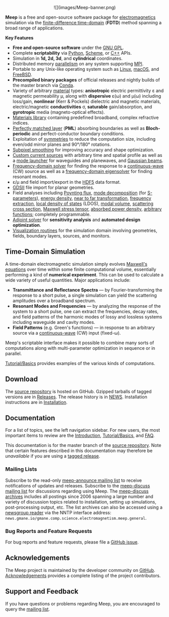 <center>
![](images/Meep-banner.png)
</center>

 **Meep** is a free and open-source software package for [electromagnetics](https://en.wikipedia.org/wiki/Electromagnetism) simulation via the [finite-difference time-domain](https://en.wikipedia.org/wiki/Finite-difference_time-domain_method) (**FDTD**) method spanning a broad range of applications.

**Key Features**

-   **Free and open-source software** under the [GNU GPL](https://en.wikipedia.org/wiki/GNU_General_Public_License).
-   Complete **scriptability** via [Python](Python_Tutorials/Basics), [Scheme](Scheme_Tutorials/Basics), or [C++](C++_Tutorial) APIs.
-   Simulation in **1d, 2d, 3d**, and **cylindrical** coordinates.
-   Distributed memory [parallelism](Parallel_Meep) on any system supporting [MPI](https://en.wikipedia.org/wiki/MPI).
-   Portable to any Unix-like operating system such as [Linux](https://en.wikipedia.org/wiki/Linux), [macOS](https://en.wikipedia.org/wiki/macOS), and [FreeBSD](https://en.wikipedia.org/wiki/FreeBSD).
-   **Precompiled binary packages** of official releases and nightly builds of the master branch via [Conda](Installation.md#conda-packages).
-   Variety of arbitrary [material](Materials) types: **anisotropic** electric permittivity ε and magnetic permeability μ, along with **dispersive** ε(ω) and μ(ω) including loss/gain, **nonlinear** (Kerr & Pockels) dielectric and magnetic materials, electric/magnetic **conductivities** σ, **saturable** gain/absorption, and **gyrotropic** media (magneto-optical effects).
-   [Materials library](Materials#materials-library) containing predefined broadband, complex refractive indices.
-   [Perfectly matched layer](Perfectly_Matched_Layer/) (**PML**) absorbing boundaries as well as **Bloch-periodic** and perfect-conductor boundary conditions.
-   Exploitation of [symmetries](Exploiting_Symmetry) to reduce the computation size, including even/odd mirror planes and 90°/180° rotations.
-   [Subpixel smoothing](Subpixel_Smoothing.md) for improving accuracy and shape optimization.
-   [Custom current sources](Python_Tutorials/Custom_Source.md) with arbitrary time and spatial profile as well as a [mode launcher](Python_Tutorials/Eigenmode_Source.md) for waveguides and planewaves, and [Gaussian beams](Python_User_Interface.md#gaussianbeamsource).
-   [Frequency-domain solver](Python_User_Interface.md#frequency-domain-solver) for finding the response to a [continuous-wave](https://en.wikipedia.org/wiki/Continuous_wave) (CW) source as well as a [frequency-domain eigensolver](Python_User_Interface.md#frequency-domain-eigensolver) for finding resonant modes.
-   ε/μ and field import/export in the [HDF5](https://en.wikipedia.org/wiki/HDF5) data format.
-   [GDSII](Python_User_Interface.md#gdsii-support) file import for planar geometries.
-   Field analyses including [Poynting flux](Python_Tutorials/Basics.md#transmittance-spectrum-of-a-waveguide-bend), [mode decomposition](Python_Tutorials/Mode_Decomposition.md) (for [S-parameters](Python_Tutorials/GDSII_Import.md)), [energy density](Python_User_Interface.md#energy-density-spectra), [near to far transformation](Python_Tutorials/Near_to_Far_Field_Spectra.md), [frequency extraction](Python_Tutorials/Basics.md#modes-of-a-ring-resonator), [local density of states](Python_Tutorials/Local_Density_of_States.md) (LDOS), [modal volume](Python_User_Interface.md#field-computations), [scattering cross section](Python_Tutorials/Basics.md#mie-scattering-of-a-lossless-dielectric-sphere), [Maxwell stress tensor](Python_Tutorials/Optical_Forces.md), [absorbed power density](Python_Tutorials/Basics.md#absorbed-power-density-map-of-a-lossy-cylinder), [arbitrary functions](Field_Functions.md); completely programmable.
-   [Adjoint solver](Python_Tutorials/Adjoint_Solver.md) for **sensitivity analysis** and **automated design optimization**.
-   [Visualization routines](Python_User_Interface.md#data-visualization) for the simulation domain involving geometries, fields, boundary layers, sources, and monitors.

Time-Domain Simulation
----------------------

A time-domain electromagnetic simulation simply evolves [Maxwell's equations](https://en.wikipedia.org/wiki/Maxwell's_equations) over time within some finite computational volume, essentially performing a kind of **numerical experiment**. This can be used to calculate a wide variety of useful quantities. Major applications include:

-   **Transmittance and Reflectance Spectra** &mdash; by Fourier-transforming the response to a short pulse, a single simulation can yield the scattering amplitudes over a broadband spectrum.
-   **Resonant Modes and Frequencies** &mdash; by analyzing the response of the system to a short pulse, one can extract the frequencies, decay rates, and field patterns of the harmonic modes of lossy and lossless systems including waveguide and cavity modes.
-   **Field Patterns** (e.g. Green's functions) &mdash; in response to an arbitrary source via a [continuous-wave](https://en.wikipedia.org/wiki/Continuous_wave) (CW) input (fixed-ω).

Meep's scriptable interface makes it possible to combine many sorts of computations along with multi-parameter optimization in sequence or in parallel.

[Tutorial/Basics](Python_Tutorials/Basics.md) provides examples of the various kinds of computations.

Download
--------

The [source repository](https://github.com/NanoComp/meep) is hosted on GitHub. Gzipped tarballs of tagged versions are in [Releases](https://github.com/NanoComp/meep/releases). The release history is in [NEWS](https://github.com/NanoComp/meep/blob/master/NEWS.md). Installation instructions are in [Installation](Installation.md).

Documentation
-------------

For a list of topics, see the left navigation sidebar. For new users, the most important items to review are the [Introduction](Introduction.md), [Tutorial/Basics](Python_Tutorials/Basics.md), and [FAQ](FAQ.md).

This documentation is for the master branch of the [source repository](Download.md#github-source-repository). Note that certain features described in this documentation may therefore be *unavailable* if you are using a [tagged release](https://github.com/NanoComp/meep/releases).

### Mailing Lists

Subscribe to the read-only [meep-announce mailing list](http://ab-initio.mit.edu/cgi-bin/mailman/listinfo/meep-announce) to receive notifications of updates and releases. Subscribe to the [meep-discuss mailing list](http://ab-initio.mit.edu/cgi-bin/mailman/listinfo/meep-discuss) for discussions regarding using Meep. The [meep-discuss archives](https://www.mail-archive.com/meep-discuss@ab-initio.mit.edu/) includes all postings since 2006 spanning a large number and variety of discussion topics related to installation, setting up simulations, post-processing output, etc. The list archives can also be accessed using a [newsgroup reader](https://en.wikipedia.org/wiki/List_of_Usenet_newsreaders) via the NNTP interface address: `news.gmane.io/gmane.comp.science.electromagnetism.meep.general`.

### Bug Reports and Feature Requests

For bug reports and feature requests, please file a [GitHub issue](https://github.com/NanoComp/meep/issues).

Acknowledgements
----------------

The Meep project is maintained by the developer community on [GitHub](https://github.com/NanoComp/meep). [Acknowledgements](Acknowledgements.md) provides a complete listing of the project contributors.

Support and Feedback
---------------------

If you have questions or problems regarding Meep, you are encouraged to query the [mailing list](https://www.mail-archive.com/meep-discuss@ab-initio.mit.edu/).
